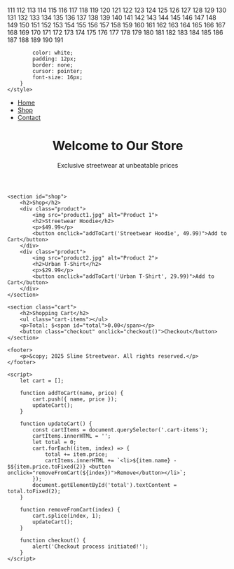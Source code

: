 111
112
113
114
115
116
117
118
119
120
121
122
123
124
125
126
127
128
129
130
131
132
133
134
135
136
137
138
139
140
141
142
143
144
145
146
147
148
149
150
151
152
153
154
155
156
157
158
159
160
161
162
163
164
165
166
167
168
169
170
171
172
173
174
175
176
177
178
179
180
181
182
183
184
185
186
187
188
189
190
191
<!DOCTYPE html>
            color: white;
            padding: 12px;
            border: none;
            cursor: pointer;
            font-size: 16px;
        }
    </style>
</head>
<body>
    <nav>
        <ul>
            <li><a href="#home">Home</a></li>
            <li><a href="#shop">Shop</a></li>
            <li><a href="#contact">Contact</a></li>
        </ul>
    </nav>
    <header>
        <div class="hero">
            <h1>Welcome to Our Store</h1>
            <p>Exclusive streetwear at unbeatable prices</p>
        </div>
    </header>
    
    <section id="shop">
        <h2>Shop</h2>
        <div class="product">
            <img src="product1.jpg" alt="Product 1">
            <h2>Streetwear Hoodie</h2>
            <p>$49.99</p>
            <button onclick="addToCart('Streetwear Hoodie', 49.99)">Add to Cart</button>
        </div>
        <div class="product">
            <img src="product2.jpg" alt="Product 2">
            <h2>Urban T-Shirt</h2>
            <p>$29.99</p>
            <button onclick="addToCart('Urban T-Shirt', 29.99)">Add to Cart</button>
        </div>
    </section>
    
    <section class="cart">
        <h2>Shopping Cart</h2>
        <ul class="cart-items"></ul>
        <p>Total: $<span id="total">0.00</span></p>
        <button class="checkout" onclick="checkout()">Checkout</button>
    </section>
    
    <footer>
        <p>&copy; 2025 Slime Streetwear. All rights reserved.</p>
    </footer>
    
    <script>
        let cart = [];

        function addToCart(name, price) {
            cart.push({ name, price });
            updateCart();
        }

        function updateCart() {
            const cartItems = document.querySelector('.cart-items');
            cartItems.innerHTML = '';
            let total = 0;
            cart.forEach((item, index) => {
                total += item.price;
                cartItems.innerHTML += `<li>${item.name} - $${item.price.toFixed(2)} <button onclick="removeFromCart(${index})">Remove</button></li>`;
            });
            document.getElementById('total').textContent = total.toFixed(2);
        }

        function removeFromCart(index) {
            cart.splice(index, 1);
            updateCart();
        }

        function checkout() {
            alert('Checkout process initiated!');
        }
    </script>
</body>
</html>

